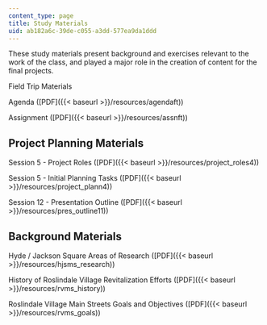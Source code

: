 ```yaml
---
content_type: page
title: Study Materials
uid: ab182a6c-39de-c055-a3dd-577ea9da1ddd
---
```


These study materials present background and exercises relevant to the work of the class, and played a major role in the creation of content for the final projects.

Field Trip Materials

Agenda ([PDF]({{< baseurl >}}/resources/agendaft))

Assignment ([PDF]({{< baseurl >}}/resources/assnft))

Project Planning Materials
--------------------------

Session 5 - Project Roles ([PDF]({{< baseurl >}}/resources/project_roles4))

Session 5 - Initial Planning Tasks ([PDF]({{< baseurl >}}/resources/project_plann4))

Session 12 - Presentation Outline ([PDF]({{< baseurl >}}/resources/pres_outline11))

Background Materials
--------------------

Hyde / Jackson Square Areas of Research ([PDF]({{< baseurl >}}/resources/hjsms_research))

History of Roslindale Village Revitalization Efforts ([PDF]({{< baseurl >}}/resources/rvms_history))

Roslindale Village Main Streets Goals and Objectives ([PDF]({{< baseurl >}}/resources/rvms_goals))